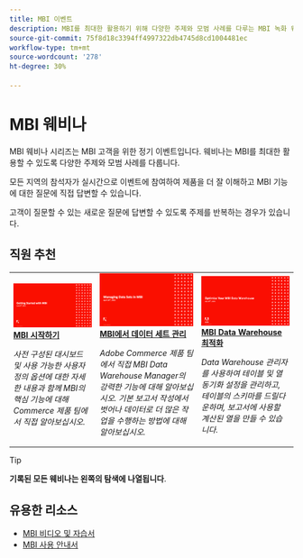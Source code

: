 ```yaml
---
title: MBI 이벤트
description: MBI를 최대한 활용하기 위해 다양한 주제와 모범 사례를 다루는 MBI 녹화 웨비나를 살펴보십시오.
source-git-commit: 75f8d18c3394ff4997322db4745d8cd1004481ec
workflow-type: tm+mt
source-wordcount: '278'
ht-degree: 30%

---
```


# MBI 웨비나

MBI 웨비나 시리즈는 MBI 고객을 위한 정기 이벤트입니다. 웨비나는 MBI를 최대한 활용할 수 있도록 다양한 주제와 모범 사례를 다룹니다.

모든 지역의 참석자가 실시간으로 이벤트에 참여하여 제품을 더 잘 이해하고 MBI 기능에 대한 질문에 직접 답변할 수 있습니다.

고객이 질문할 수 있는 새로운 질문에 답변할 수 있도록 주제를 반복하는 경우가 있습니다.

## 직원 추천

<table>
<tr>
  <td>
    <a href="https://experienceleague.adobe.com/docs/events/mbi-webinars-recordings/2021/getting-started.html">
      <img alt="MBI 시작하기" src="./assets/getting-started-mbi.png" />
    </a>
     <div>
      <a href="https://experienceleague.adobe.com/docs/events/mbi-webinars-recordings/2021/getting-started.html">
        <strong>MBI 시작하기</strong>
      </a>
    </div>
    <p>
    <em>사전 구성된 대시보드 및 사용 가능한 사용자 정의 옵션에 대한 자세한 내용과 함께 MBI의 핵심 기능에 대해 Commerce 제품 팀에서 직접 알아보십시오.</em>
    <p>
  </td>
  <td>
    <a href="https://experienceleague.adobe.com/docs/events/mbi-webinars-recordings/2023/manage-data-sets.html">
      <img alt="MBI에서 데이터 세트 관리" src="./assets/managing-data-sets-mbi.png" />
    </a>
     <div>
      <a href="https://experienceleague.adobe.com/docs/events/mbi-webinars-recordings/2023/manage-data-sets.html">
        <strong>MBI에서 데이터 세트 관리</strong>
      </a>
    </div>
    <p>
    <em>Adobe Commerce 제품 팀에서 직접 MBI Data Warehouse Manager의 강력한 기능에 대해 알아보십시오. 기본 보고서 작성에서 벗어나 데이터로 더 많은 작업을 수행하는 방법에 대해 알아보십시오.</em>
    <p>
  </td>
   <td>
    <a href="https://experienceleague.adobe.com/docs/events/mbi-webinars-recordings/2021/optimize-data-warehouse.html">
      <img alt="MBI Data Warehouse 최적화" src="./assets/optimize-data-warehouse.png" />
    </a>
     <div>
      <a href="https://experienceleague.adobe.com/docs/events/mbi-webinars-recordings/2021/optimize-data-warehouse.html">
        <strong>MBI Data Warehouse 최적화</strong>
      </a>
    </div>
    <p>
    <em>Data Warehouse 관리자를 사용하여 테이블 및 열 동기화 설정을 관리하고, 테이블의 스키마를 드릴다운하며, 보고서에 사용할 계산된 열을 만들 수 있습니다.</em>
    <p>
  </td>
</tr>
</table>

>[!TIP]
>
>**기록된 모든 웨비나는 왼쪽의 탐색에 나열됩니다**.

## 유용한 리소스

- [MBI 비디오 및 자습서](https://experienceleague.adobe.com/docs/commerce-learn/tutorials/mbi/filter-sets.html)
- [MBI 사용 안내서](https://experienceleague.adobe.com/docs/commerce-business-intelligence/mbi/guide-overview.html)
